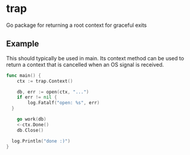 # trap
Go package for returning a root context for graceful exits

## Example

This should typically be used in main. Its context method can be used to return a context that is cancelled when an OS signal is received.

```go
func main() {
	ctx := trap.Context()

	db, err := open(ctx, "...")
	if err != nil {
		log.Fatalf("open: %s", err)
  }

	go work(db)
	<-ctx.Done()
	db.Close()

  log.Println("done :)")
}
```
